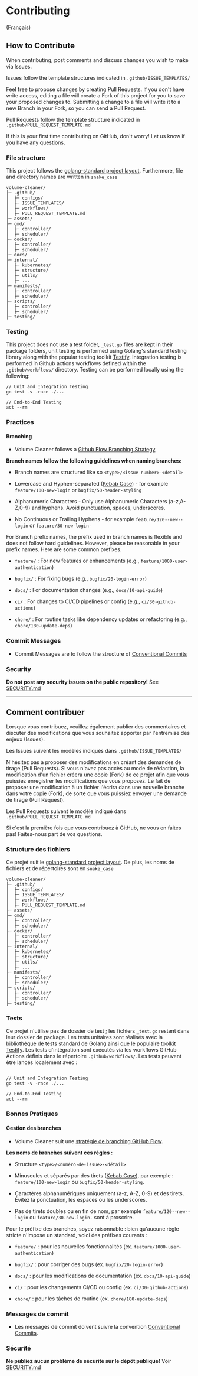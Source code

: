 # Contributing

([Français](#comment-contribuer))

## How to Contribute

When contributing, post comments and discuss changes you wish to make via Issues.

Issues follow the template structures indicated in `.github/ISSUE_TEMPLATES/`

Feel free to propose changes by creating Pull Requests. If you don't have write access, editing a file will create a Fork of this project for you to save your proposed changes to. Submitting a change to a file will write it to a new Branch in your Fork, so you can send a Pull Request.

Pull Requests follow the template structure indicated in `.github/PULL_REQUEST_TEMPLATE.md`

If this is your first time contributing on GitHub, don't worry! Let us know if you have any questions.

### File structure

This project follows the [golang-standard project layout](https://github.com/golang-standards/project-layout). Furthermore, file and directory names are written in `snake_case`

```
volume-cleaner/
├─ .github/
│  ├─ configs/
│  ├─ ISSUE_TEMPLATES/
│  ├─ workflows/
│  ├─ PULL_REQUEST_TEMPLATE.md
├─ assets/
├─ cmd/
│  ├─ controller/
│  ├─ scheduler/
├─ docker/
│  ├─ controller/
│  ├─ scheduler/
├─ docs/
├─ internal/
│  ├─ kubernetes/
│  ├─ structure/
│  ├─ utils/
│  ├─ ...
├─ manifests/
│  ├─ controller/
│  ├─ scheduler/
├─ scripts/
│  ├─ controller/
│  ├─ scheduler/
├─ testing/
```

### Testing

This project does not use a test folder, `_test.go` files are kept in their package folders, unit testing is performed using Golang's standard testing library along with the popular testing toolkit [Testify](https://github.com/stretchr/testify). Integration testing is performed in Github actions workflows defined within the `.github/workflows/` directory. Testing can be performed locally using the following:

```
// Unit and Integration Testing
go test -v -race ./...

// End-to-End Testing
act --rm
```

### Practices 

#### Branching

- Volume Cleaner follows a [Github Flow Branching Strategy](https://www.gitkraken.com/learn/git/best-practices/git-branch-strategy#github-flow-branch-strategy)

**Branch names follow the following guidelines when naming branches:**

- Branch names are structured like so `<type>/<issue number>-<detail>` 

- Lowercase and Hyphen-separated ([Kebab Case](https://developer.mozilla.org/en-US/docs/Glossary/Kebab_case)) - for example `feature/100-new-login` or `bugfix/50-header-styling`

- Alphanumeric Characters - Only use Alphanumeric Characters (a-z,A-Z,0-9) and hyphens. Avoid punctuation, spaces, underscores.

- No Continuous or Trailing Hyphens - for example `feature/120--new--login` or `feature/30-new-login-` 


For Branch prefix names, the prefix used in branch names is flexible and does not follow hard guidelines. However, please be reasonable in your prefix names. Here are some common prefixes.

- `feature/` : For new features or enhancements (e.g., `feature/1000-user-authentication`)

- `bugfix/` : For fixing bugs (e.g., `bugfix/20-login-error`)

- `docs/` : For documentation changes (e.g., `docs/10-api-guide`)

- `ci/` : For changes to CI/CD pipelines or config (e.g., `ci/30-github-actions`)

- `chore/` : For routine tasks like dependency updates or refactoring (e.g., `chore/180-update-deps`)

### Commit Messages

- Commit Messages are to follow the structure of [Conventional Commits](https://www.conventionalcommits.org/en/v1.0.0/#specification)

### Security

**Do not post any security issues on the public repository!** See [SECURITY.md](SECURITY.md)

______________________

## Comment contribuer

Lorsque vous contribuez, veuillez également publier des commentaires et discuter des modifications que vous souhaitez apporter par l'entremise des enjeux (Issues).

Les Issues suivent les modèles indiqués dans `.github/ISSUE_TEMPLATES/`

N'hésitez pas à proposer des modifications en créant des demandes de tirage (Pull Requests). Si vous n'avez pas accès au mode de rédaction, la modification d'un fichier créera une copie (Fork) de ce projet afin que vous puissiez enregistrer les modifications que vous proposez. Le fait de proposer une modification à un fichier l'écrira dans une nouvelle branche dans votre copie (Fork), de sorte que vous puissiez envoyer une demande de tirage (Pull Request).

Les Pull Requests suivent le modèle indiqué dans `.github/PULL_REQUEST_TEMPLATE.md`

Si c'est la première fois que vous contribuez à GitHub, ne vous en faites pas! Faites-nous part de vos questions.

### Structure des fichiers

Ce projet suit le [golang-standard project layout](https://github.com/golang-standards/project-layout). De plus, les noms de fichiers et de répertoires sont en `snake_case`

```
volume-cleaner/
├─ .github/
│  ├─ configs/
│  ├─ ISSUE_TEMPLATES/
│  ├─ workflows/
│  ├─ PULL_REQUEST_TEMPLATE.md
├─ assets/
├─ cmd/
│  ├─ controller/
│  ├─ scheduler/
├─ docker/
│  ├─ controller/
│  ├─ scheduler/
├─ internal/
│  ├─ kubernetes/
│  ├─ structure/
│  ├─ utils/
│  ├─ ...
├─ manifests/
│  ├─ controller/
│  ├─ scheduler/
├─ scripts/
│  ├─ controller/
│  ├─ scheduler/
├─ testing/
```

### Tests

Ce projet n'utilise pas de dossier de test ; les fichiers `_test.go` restent dans leur dossier de package. Les tests unitaires sont réalisés avec la bibliothèque de tests standard de Golang ainsi que le populaire toolkit [Testify](https://github.com/stretchr/testify). Les tests d'intégration sont exécutés via les workflows GitHub Actions définis dans le répertoire `.github/workflows/`. Les tests peuvent être lancés localement avec :

```

// Unit and Integration Testing
go test -v -race ./...

// End-to-End Testing
act --rm

```

### Bonnes Pratiques

#### Gestion des branches

- Volume Cleaner suit une [stratégie de branching GitHub Flow](https://www.gitkraken.com/learn/git/best-practices/git-branch-strategy#github-flow-branch-strategy).

**Les noms de branches suivent ces règles :**

- Structure `<type>/<numéro-de-issue>-<détail>`

- Minuscules et séparés par des tirets ([Kebab Case](https://developer.mozilla.org/en-US/docs/Glossary/Kebab_case)), par exemple : `feature/100-new-login` ou `bugfix/50-header-styling`.

- Caractères alphanumériques uniquement (a-z, A-Z, 0-9) et des tirets. Évitez la ponctuation, les espaces ou les underscores.

- Pas de tirets doubles ou en fin de nom, par exemple `feature/120--new--login` ou `feature/30-new-login-` sont à proscrire.

Pour le préfixe des branches, soyez raisonnable : bien qu'aucune règle stricte n'impose un standard, voici des préfixes courants :

- `feature/` : pour les nouvelles fonctionnalités (ex. `feature/1000-user-authentication`)

- `bugfix/` : pour corriger des bugs (ex. `bugfix/20-login-error`)

- `docs/` : pour les modifications de documentation (ex. `docs/10-api-guide`)

- `ci/` : pour les changements CI/CD ou config (ex. `ci/30-github-actions`)

- `chore/` : pour les tâches de routine (ex. `chore/180-update-deps`)

### Messages de commit

- Les messages de commit doivent suivre la convention [Conventional Commits](https://www.conventionalcommits.org/en/v1.0.0/#specification).

### Sécurité

**Ne publiez aucun problème de sécurité sur le dépôt publique!** Voir [SECURITY.md](SECURITY.md)









